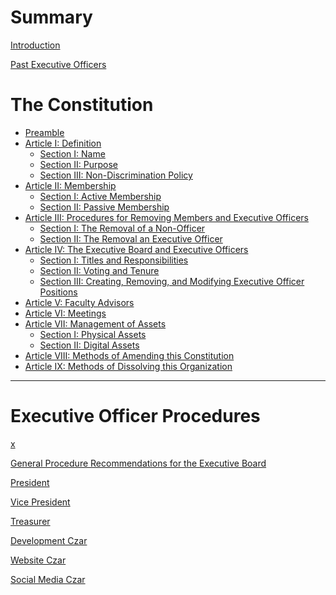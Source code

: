 # Summary

[Introduction](README.md)

[Past Executive Officers](pastexec.md)

# The Constitution

- [Preamble](constitution/preamble.md)
- [Article I: Definition]()
    - [Section I: Name]()
    - [Section II: Purpose]()
    - [Section III: Non-Discrimination Policy]()
- [Article II: Membership]()
    - [Section I: Active Membership]()
    - [Section II: Passive Membership]()
- [Article III: Procedures for Removing Members and Executive Officers]()
    - [Section I: The Removal of a Non-Officer]()
    - [Section II: The Removal an Executive Officer]()
- [Article IV: The Executive Board and Executive Officers]()
    - [Section I: Titles and Responsibilities]()
    - [Section II: Voting and Tenure]()
    - [Section III: Creating, Removing, and Modifying Executive Officer Positions]()
- [Article V: Faculty Advisors]()
- [Article VI: Meetings]()
- [Article VII: Management of Assets]()
    - [Section I: Physical Assets]()
    - [Section II: Digital Assets]()
- [Article VIII: Methods of Amending this Constitution]()
- [Article IX: Methods of Dissolving this Organization]()

---

# Executive Officer Procedures

[x]()

[General Procedure Recommendations for the Executive Board]()

[President]()

[Vice President]()

[Treasurer]()

[Development Czar]()

[Website Czar]()

[Social Media Czar]()
